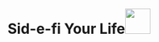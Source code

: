 # Sid-e-fi Your Life<img src="https://media0.giphy.com/media/m7VqKIXnjVqRmAPuX7/giphy.gif?cid=ecf05e47krwc6lot06iq2w4xgqjt4dzjv6qe6e0me09xv7pa&rid=giphy.gif&ct=s" width="50">
